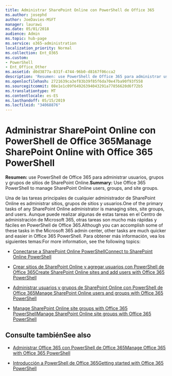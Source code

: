 ```yaml
---
title: Administrar SharePoint Online con PowerShell de Office 365
ms.author: josephd
author: JoeDavies-MSFT
manager: laurawi
ms.date: 05/01/2018
audience: Admin
ms.topic: hub-page
ms.service: o365-administration
localization_priority: Normal
ms.collection: Ent_O365
ms.custom:
- PowerShell
- Ent_Office_Other
ms.assetid: d0d3877a-831f-4744-96b0-d8167f06cca2
description: 'Resumen: use PowerShell de Office 365 para administrar usuarios, grupos y grupos de sitios de SharePoint Online.'
ms.openlocfilehash: 2721639ca3ef83b39f85f6da70e47ba90f93f558
ms.sourcegitcommit: 08e1e1c09f64926394043291a77856620d6f72b5
ms.translationtype: MT
ms.contentlocale: es-ES
ms.lasthandoff: 05/15/2019
ms.locfileid: "34068876"
---
```

# <a name="manage-sharepoint-online-with-office-365-powershell"></a><span data-ttu-id="0d533-103">Administrar SharePoint Online con PowerShell de Office 365</span><span class="sxs-lookup"><span data-stu-id="0d533-103">Manage SharePoint Online with Office 365 PowerShell</span></span>

 <span data-ttu-id="0d533-104">**Resumen:** use PowerShell de Office 365 para administrar usuarios, grupos y grupos de sitios de SharePoint Online.</span><span class="sxs-lookup"><span data-stu-id="0d533-104">**Summary:** Use Office 365 PowerShell to manage SharePoint Online users, groups, and site groups.</span></span>
  
<span data-ttu-id="0d533-105">Una de las tareas principales de cualquier administrador de SharePoint Online es administrar sitios, grupos de sitios y usuarios.</span><span class="sxs-lookup"><span data-stu-id="0d533-105">One of the primary tasks of any SharePoint Online administrator is managing sites, site groups, and users.</span></span> <span data-ttu-id="0d533-106">Aunque puede realizar algunas de estas tareas en el Centro de administración de Microsoft 365, otras tareas son mucho más rápidas y fáciles en PowerShell de Office 365.</span><span class="sxs-lookup"><span data-stu-id="0d533-106">Although you can accomplish some of these tasks in the Microsoft 365 admin center, other tasks are much quicker and easier in Office 365 PowerShell.</span></span> <span data-ttu-id="0d533-107">Para obtener más información, vea los siguientes temas:</span><span class="sxs-lookup"><span data-stu-id="0d533-107">For more information, see the following topics:</span></span>

- [<span data-ttu-id="0d533-108">Conectarse a SharePoint Online PowerShell</span><span class="sxs-lookup"><span data-stu-id="0d533-108">Connect to SharePoint Online PowerShell</span></span>](https://docs.microsoft.com/en-us/powershell/sharepoint/sharepoint-online/connect-sharepoint-online?view=sharepoint-ps)
  
- [<span data-ttu-id="0d533-109">Crear sitios de SharePoint Online y agregar usuarios con PowerShell de Office 365</span><span class="sxs-lookup"><span data-stu-id="0d533-109">Create SharePoint Online sites and add users with Office 365 PowerShell</span></span>](create-sharepoint-sites-and-add-users-with-powershell.md)
    
- [<span data-ttu-id="0d533-110">Administrar usuarios y grupos de SharePoint Online con PowerShell de Office 365</span><span class="sxs-lookup"><span data-stu-id="0d533-110">Manage SharePoint Online users and groups with Office 365 PowerShell</span></span>](manage-sharepoint-users-and-groups-with-powershell.md)
    
- [<span data-ttu-id="0d533-111">Manage SharePoint Online site groups with Office 365 PowerShell</span><span class="sxs-lookup"><span data-stu-id="0d533-111">Manage SharePoint Online site groups with Office 365 PowerShell</span></span>](manage-sharepoint-site-groups-with-powershell.md)
    
## <a name="see-also"></a><span data-ttu-id="0d533-112">Consulte también</span><span class="sxs-lookup"><span data-stu-id="0d533-112">See also</span></span>

- [<span data-ttu-id="0d533-113">Administrar Office 365 con PowerShell de Office 365</span><span class="sxs-lookup"><span data-stu-id="0d533-113">Manage Office 365 with Office 365 PowerShell</span></span>](manage-office-365-with-office-365-powershell.md)

- [<span data-ttu-id="0d533-114">Introducción a PowerShell de Office 365</span><span class="sxs-lookup"><span data-stu-id="0d533-114">Getting started with Office 365 PowerShell</span></span>](getting-started-with-office-365-powershell.md)

